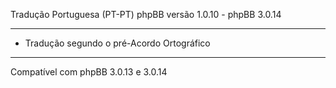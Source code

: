 Tradução Portuguesa (PT-PT) phpBB versão 1.0.10 - phpBB 3.0.14

------------
* Tradução segundo o pré-Acordo Ortográfico

------------
Compatível com phpBB 3.0.13 e 3.0.14